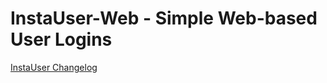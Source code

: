 InstaUser-Web - Simple Web-based User Logins
============================================

[InstaUser Changelog](https://github.com/Abscissa/InstaUser/blob/master/CHANGELOG.md)
